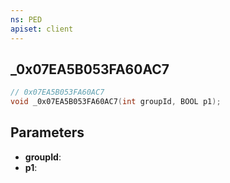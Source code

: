 ```yaml
---
ns: PED
apiset: client
---
```

## _0x07EA5B053FA60AC7

```c
// 0x07EA5B053FA60AC7
void _0x07EA5B053FA60AC7(int groupId, BOOL p1);
```


## Parameters
* **groupId**:
* **p1**: